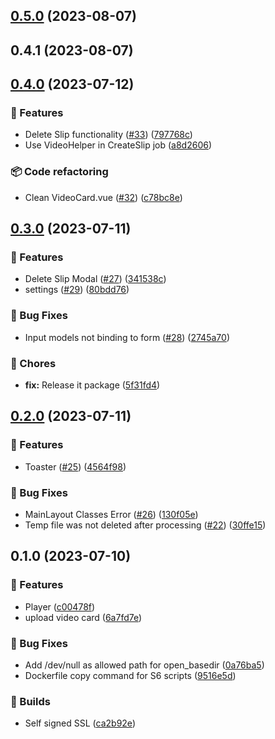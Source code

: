 

## [0.5.0](https://github.com/ChrisToxz/Slipstream-CI-Test/compare/0.4.1...0.5.0) (2023-08-07)

## 0.4.1 (2023-08-07)

## [0.4.0](https://github.com/christoxz/slipstream-core/compare/0.3.0...0.4.0) (2023-07-12)


### 🚀 Features

* Delete Slip functionality ([#33](https://github.com/christoxz/slipstream-core/issues/33)) ([797768c](https://github.com/christoxz/slipstream-core/commit/797768c339e4cdbffb313fadc7370cb87937d0f0))
* Use VideoHelper in CreateSlip job ([a8d2606](https://github.com/christoxz/slipstream-core/commit/a8d260618b99b612259684adcd36e094758167e7))


### 📦 Code refactoring

* Clean VideoCard.vue ([#32](https://github.com/christoxz/slipstream-core/issues/32)) ([c78bc8e](https://github.com/christoxz/slipstream-core/commit/c78bc8e5c112cf14068e4127383cce385c6cb1fd))

## [0.3.0](https://github.com/christoxz/slipstream-core/compare/0.2.0...0.3.0) (2023-07-11)


### 🚀 Features

* Delete Slip Modal ([#27](https://github.com/christoxz/slipstream-core/issues/27)) ([341538c](https://github.com/christoxz/slipstream-core/commit/341538c729ec992c3c730b0d9c1d4d1ef050a5ad))
* settings ([#29](https://github.com/christoxz/slipstream-core/issues/29)) ([80bdd76](https://github.com/christoxz/slipstream-core/commit/80bdd7616e49a44474d77fc296e5293e5c7c38c4))


### 🐛 Bug Fixes

* Input models not binding to form ([#28](https://github.com/christoxz/slipstream-core/issues/28)) ([2745a70](https://github.com/christoxz/slipstream-core/commit/2745a704893abe8ed80b3b2454fd8a9086102b5e))


### 🔧 Chores

* **fix:** Release it package ([5f31fd4](https://github.com/christoxz/slipstream-core/commit/5f31fd4c8d479bbb9ede72c51252bfecfdbbb9be))

## [0.2.0](https://github.com/christoxz/slipstream-core/compare/0.1.0...0.2.0) (2023-07-11)


### 🚀 Features

* Toaster ([#25](https://github.com/christoxz/slipstream-core/issues/25)) ([4564f98](https://github.com/christoxz/slipstream-core/commit/4564f98b13e094dbabb7574a8231f0eb4519abf1))


### 🐛 Bug Fixes

* MainLayout Classes Error ([#26](https://github.com/christoxz/slipstream-core/issues/26)) ([130f05e](https://github.com/christoxz/slipstream-core/commit/130f05e8b2433b45ba112f95718d6027ee65005c))
* Temp file was not deleted after processing ([#22](https://github.com/christoxz/slipstream-core/issues/22)) ([30ffe15](https://github.com/christoxz/slipstream-core/commit/30ffe157cda299229c707331fedf22d243b44475))

## 0.1.0 (2023-07-10)


### 🚀 Features

* Player ([c00478f](https://github.com/christoxz/slipstream-core/commit/c00478f7fa3e8e4317e3bd4a07f709d04b1909cb))
* upload video card ([6a7fd7e](https://github.com/christoxz/slipstream-core/commit/6a7fd7e934ebe0f62bd6c6ae8cbb67c33804c880))


### 🐛 Bug Fixes

* Add /dev/null as allowed path for open_basedir ([0a76ba5](https://github.com/christoxz/slipstream-core/commit/0a76ba536a2df8cd3aa005980f62e26b8ea455e5))
* Dockerfile copy command for S6 scripts ([9516e5d](https://github.com/christoxz/slipstream-core/commit/9516e5dcd14e4fa8412d9d1967cf3a5a6f0a1932))


### 💚 Builds

* Self signed SSL ([ca2b92e](https://github.com/christoxz/slipstream-core/commit/ca2b92e73acb06a6405c3421a3d74c5e629cd3ec))